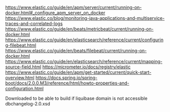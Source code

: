 https://www.elastic.co/guide/en/apm/server/current/running-on-docker.html#_configure_apm_server_on_docker
https://www.elastic.co/blog/monitoring-java-applications-and-multiservice-traces-and-correlated-logs
https://www.elastic.co/guide/en/beats/metricbeat/current/running-on-docker.html
https://www.elastic.co/guide/en/elasticsearch/reference/current/configuring-filebeat.html
https://www.elastic.co/guide/en/beats/filebeat/current/running-on-docker.html
https://www.elastic.co/guide/en/elasticsearch/reference/current/mapping-source-field.html
https://micrometer.io/docs/registry/elastic
https://www.elastic.co/guide/en/apm/get-started/current/quick-start-overview.html
https://docs.spring.io/spring-boot/docs/2.0.0.M3/reference/html/howto-properties-and-configuration.html

Downloaded to be able to build if liquibase domain is not accessible
dbchangelog-2.0.xsd